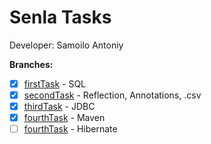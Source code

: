 # Senla Tasks
Developer: Samoilo Antoniy  

**Branches:**   
- [x] [firstTask](https://git-courses.senlainc.com/htp_senla_training/samoila_antoni/tree/firstTask) - SQL  
- [x] [secondTask](https://git-courses.senlainc.com/htp_senla_training/samoila_antoni/tree/secondTask) - Reflection, Annotations, .csv  
- [x] [thirdTask](https://git-courses.senlainc.com/htp_senla_training/samoila_antoni/tree/thirdTask) - JDBC 
- [x] [fourthTask](https://git-courses.senlainc.com/htp_senla_training/samoila_antoni/tree/fourthTask) - Maven
- [ ] [fourthTask](https://git-courses.senlainc.com/htp_senla_training/samoila_antoni/tree/fifthTask) - Hibernate